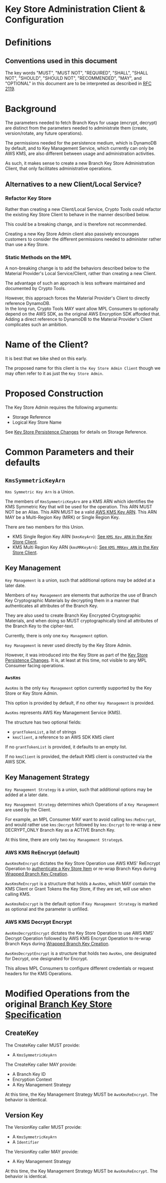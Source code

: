 [//]: # "Copyright Amazon.com Inc. or its affiliates. All Rights Reserved."
[//]: # "SPDX-License-Identifier: CC-BY-SA-4.0"

# Key Store Administration Client & Configuration

# Definitions

## Conventions used in this document

The key words "MUST", "MUST NOT", "REQUIRED", "SHALL", "SHALL NOT", "SHOULD",
"SHOULD NOT", "RECOMMENDED", "MAY", and "OPTIONAL" in this document are to be
interpreted as described in [RFC 2119](https://tools.ietf.org/html/rfc2119).

# Background

The parameters needed to fetch Branch Keys for usage (encrypt, decrypt)
are distinct from the parameters needed to administrate them
(create, version/rotate, any future operations).

The permissions needed for the persistence medium,
which is DynamoDB by default,
and to Key Management Service,
which currently can only be AWS KMS,
are also different between usage and administration activities.

As such, it makes sense to create a
new Branch Key Store Administration Client,
that only facilitates administrative operations.

## Alternatives to a new Client/Local Service?

### Refactor Key Store

Rather than creating a new Client/Local Service,
Crypto Tools could refactor the existing
Key Store Client to behave in the manner described below.

This could be a breaking change,
and is therefore not recommended.

Creating a new Key Store Admin client
also passively encourages customers to
consider the different permissions needed
to administer rather than use a Key Store.

### Static Methods on the MPL

A non-breaking change is to add the behaviors
described below to the Material Provider's Local Service/Client,
rather than creating a new Client.

The advantage of such an approach is less software
maintained and documented by Crypto Tools.

However,
this approach forces the Material Provider's Client
to directly reference DynamoDB.  
In the long run,
Crypto Tools MAY want allow MPL Consumers to optionally
depend on the AWS SDK,
as the original AWS Encryption SDK afforded that.
Adding a direct reference to DynamoDB
to the Material Provider's Client
complicates such an ambition.

# Name of the Client?

It is best that we bike shed on this early.

The proposed name for this client is
`the Key Store Admin Client`
though we may often refer to it as
just the `Key Store Admin`.

# Proposed Construction

The Key Store Admin requires the following arguments:

- Storage Reference
- Logical Key Store Name

See [Key Store Persistence Changes](../../changes/2024-6-17_key-store-persistance/background.md) for details
on Storage Reference.

# Common Parameters and their defaults

## `KmsSymmetricKeyArn`

`Kms Symmetric Key Arn` is a Union.

The members of `KmsSymmetricKeyArn` are a KMS ARN which identifies the KMS Symmetric Key
that will be used for the operation.
This ARN MUST NOT be an Alias.
This ARN MUST be a valid
[AWS KMS Key ARN](../../framework/aws-kms/aws-kms-key-arn.md#a-valid-aws-kms-arn).
This ARN MAY be a Multi-Region Key (MRK) or Single Region Key.

There are two members for this Union.

- KMS Single Region Key ARN (`kmsKeyArn`): [See `KMS Key ARN` in the Key Store Client](../../framework/branch-key-store.md#aws-kms-configuration).
- KMS Multi Region Key ARN (`kmsMRKeyArn`): [See `KMS MRKey ARN` in the Key Store Client](../../framework/branch-key-store.md#aws-kms-configuration).

## Key Management

`Key Management` is a union,
such that additional options may be added at a later date.

Members of `Key Management` are elements that
authorize the use of Branch Key Cryptographic Materials
by decrypting them in a manner that
authenticates all attributes of the Branch Key.

They are also used to create Branch Key Encrypted Cryptographic Materials,
and when doing so MUST cryptographically bind all attributes of the Branch Key
to the cipher-text.

Currently, there is only one `Key Management` option.

`Key Management` is never used directly by the Key Store Admin.

However, it was introduced into the Key Store
as part of the [Key Store Persistence Changes](../../changes/2024-6-17_key-store-persistance/background.md).
It is, at least at this time,
not visible to any MPL Consumer facing operations.

### `AwsKms`

`AwsKms` is the only `Key Management` option currently
supported by the Key Store or Key Store Admin.

This option is provided by default,
if no other `Key Management` is provided.

`AwsKms` represents AWS Key Management Service (KMS).

The structure has two optional fields:

- `grantTokenList`, a list of strings
- `kmsClient`, a reference to an AWS SDK KMS client

If no `grantTokenList` is provided,
it defaults to an empty list.

If no `kmsClient` is provided,
the default KMS client is constructed via the AWS SDK.

## Key Management Strategy

`Key Management Strategy` is a union,
such that additional options may be added at a later date.

`Key Management Strategy` determines which Operations
of a `Key Management` are used by the Client.

For example,
an MPL Consumer MAY want to avoid calling `kms:ReEncrypt`,
and would rather use `kms:Decrypt` followed by `kms:Encrypt`
to re-wrap a new DECRYPT_ONLY Branch Key as a ACTIVE Branch Key.

At this time,
there are only two
`Key Management Strategy`s.

### AWS KMS ReEncrypt (default)

`AwsKmsReEncrypt` dictates the Key Store Operation use
AWS KMS' ReEncrypt Operation to
[authenticate a Key Store Item](../../framework/branch-key-store.md#authenticating-a-keystore-item)
or re-wrap Branch Keys
during [Wrapped Branch Key Creation](../../framework/branch-key-store.md#wrapped-branch-key-creation).

`AwsKmsReEncrypt` is a structure that holds a `AwsKms`,
which MAY contain the KMS Client
or Grant Tokens the Key Store,
if they are set,
will use when calling KMS.

`AwsKmsReEncrypt` is the default option if
`Key Management Strategy` is marked as optional
and the parameter is unfilled.

### AWS KMS Decrypt Encrypt

`AwsKmsDecryptEncrypt` dictates the Key Store Operation to use
AWS KMS' Decrypt Operation followed by AWS KMS Encrypt Operation
to re-wrap Branch Keys
during [Wrapped Branch Key Creation](../../framework/branch-key-store.md#wrapped-branch-key-creation).

`AwsKmsDecryptEncrypt` is a structure that holds two `AwsKms`,
one designated for Decrypt,
one designated for Encrypt.

This allows MPL Consumers to configure different
credentials or request headers for the KMS Operations.

# Modified Operations from the original [Branch Key Store Specification](../../framework/branch-key-store.md#operations)

## CreateKey

The CreateKey caller MUST provide:

- A `KmsSymmetricKeyArn`

The CreateKey caller MAY provide:

- A Branch Key ID
- Encryption Context
- A Key Management Strategy

At this time, the Key Management Strategy MUST be `AwsKmsReEncrypt`.
The behavior is identical.

## Version Key

The VersionKey caller MUST provide:

- A `KmsSymmetricKeyArn`
- A `Identifier`

The VersionKey caller MAY provide:

- A Key Management Strategy

At this time, the Key Management Strategy MUST be `AwsKmsReEncrypt`.
The behavior is identical.

<!--  LocalWords:  MRK AwsKms grantTokenList kmsClient ReEncrypt  -->
<!--  LocalWords:  AwsKmsReEncrypt keystore AwsKmsDecryptEncrypt  -->
<!--  LocalWords:  Admin ReEncrypt  -->
